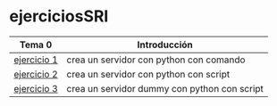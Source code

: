 # ejerciciosSRI

Tema 0 | Introducción
-----------------|-----------------
[ejercicio 1](/tema0/server1.png) | crea un servidor con python con comando
[ejercicio 2](/tema0/server2.png)| crea un servidor con python con script
[ejercicio 3](/tema0/server3.png) | crea un servidor dummy con python con script
